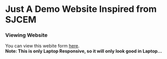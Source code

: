 # Just A Demo Website Inspired from SJCEM

### Viewing Website

You can view this webite form [here](https://asj-projects.github.io/FirstProjectBySmith/index.html).
</br>
<b>Note: This is only Laptop Responsive, so it will only look good in Laptop...</b>
